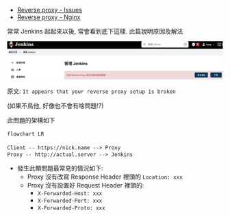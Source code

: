 - [Reverse proxy - Issues](https://www.jenkins.io/doc/book/system-administration/reverse-proxy-configuration-troubleshooting/)
- [Reverse proxy - Nginx](https://www.jenkins.io/doc/book/system-administration/reverse-proxy-configuration-nginx/)

常常 Jenkins 起起來以後, 常會看到底下這樣. 此篇說明原因及解法

![Jenkins Reverse Proxy Problem](../../img/jenkins-reverse-proxy-problem.png)

原文: `It appears that your reverse proxy setup is broken`

(如果不鳥他, 好像也不會有啥問題!?)

此問題的架構如下

```mermaid
flowchart LR

Client -- https://nick.name --> Proxy
Proxy -- http://actual.server --> Jenkins
```

- 發生此類問題最常見的情況如下:
    - Proxy 沒有改寫 Response Header 裡頭的 `Location: xxx`
    - Proxy 沒有設置好 Request Header 裡頭的:
        - `X-Forwarded-Host: xxx`
        - `X-Forwarded-Port: xxx`
        - `X-Forwarded-Proto: xxx`
